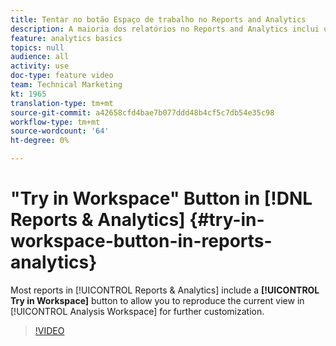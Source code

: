 ```yaml
---
title: Tentar no botão Espaço de trabalho no Reports and Analytics
description: A maioria dos relatórios no Reports and Analytics inclui um botão Tentar na Workspace para permitir que você reproduza a visualização atual no Analysis Workspace para personalização adicional.
feature: analytics basics
topics: null
audience: all
activity: use
doc-type: feature video
team: Technical Marketing
kt: 1965
translation-type: tm+mt
source-git-commit: a42658cfd4bae7b077ddd48b4cf5c7db54e35c98
workflow-type: tm+mt
source-wordcount: '64'
ht-degree: 0%

---
```



# &quot;Try in Workspace&quot; Button in [!DNL Reports & Analytics] {#try-in-workspace-button-in-reports-analytics}

Most reports in [!UICONTROL Reports &amp; Analytics] include a **[!UICONTROL Try in Workspace]** button to allow you to reproduce the current view in [!UICONTROL Analysis Workspace] for further customization.

>[!VIDEO](https://video.tv.adobe.com/v/23959/?quality=12)
